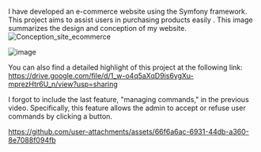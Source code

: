 I have developed an e-commerce website using the Symfony framework. This project aims to assist users in purchasing products easily .
This image summarizes the design and conception of my website.
![Conception_site_ecommerce](https://github.com/user-attachments/assets/c75e9492-6895-42a7-bf41-3b594f664615)


![image](https://github.com/user-attachments/assets/f6fa4280-0710-4d49-ad5b-d1166b171a21)





You can also find a detailed highlight of this project at the following link:
https://drive.google.com/file/d/1_w-o4q5aXqD9is6ygXu-mprezHtr6U_n/view?usp=sharing


I forgot to include the last feature, "managing commands," in the previous video. Specifically, this feature allows the admin to accept or refuse user commands by clicking a button.

https://github.com/user-attachments/assets/66f6a6ac-6931-44db-a360-8e7088f094fb






